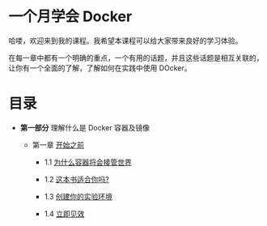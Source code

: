 # 一个月学会 Docker

哈喽，欢迎来到我的课程。我希望本课程可以给大家带来良好的学习体验。

在每一章中都有一个明确的重点，一个有用的话题，并且这些话题是相互关联的，让你有一个全面的了解，了解如何在实践中使用 DOcker。

# 目录

- **第一部分** 理解什么是 Docker 容器及镜像

  - 第一章 [开始之前](./chapter1.md)

    - 1.1 [为什么容器将会接管世界](./chapter1.md#saldfjsalj2222)

    - 1.2 [这本书适合你吗?](./chapter1.md#saldfjsalj2222)

    - 1.3 [创建你的实验环境](./chapter1.md#saldfjsalj2222)

    - 1.4 [立即见效](./chapter1.md##1.4立即见效)